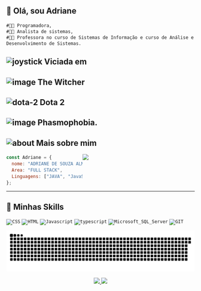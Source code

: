 
## 👋 Olá, sou Adriane
    #👩‍🏫 Programadora, 
    #👩‍💻 Analista de sistemas, 
    #👩‍🏫 Professora no curso de Sistemas de Informação e curso de Análise e Desenvolvimento de Sistemas.
## ![joystick](https://user-images.githubusercontent.com/126597972/225704466-98f12be1-67aa-4f0f-b27e-340f7aa85172.png) Viciada em 
   ## ![image](https://user-images.githubusercontent.com/126597972/225703491-ac5f39f0-193b-45ed-b27c-3c5012a89b8d.png) The Witcher
   ## ![dota-2](https://user-images.githubusercontent.com/126597972/225705049-516b9a85-62e2-4ee3-b893-417cb5e9226a.png) Dota 2
   ## ![image](https://user-images.githubusercontent.com/126597972/225704934-53881bc3-2241-4c6b-8d0c-5b4dfcc67023.png) Phasmophobia. 

## <img width="45" alt="about" src="https://raw.github.com/elizarov/elizarov/master/about.png"> Mais sobre mim

<img align="right" width="300" src="https://media.tenor.com/whgQwNlVvNkAAAAi/xero-code.gif"/>

```JavaScript
const Adriane = {
  nome: "ADRIANE DE SOUZA ALMEIDA",
  Area: "FULL STACK",
  Linguagens: ["JAVA", "JavaScript", "TYPESCRIPT"],
};
```

----

## 🚀 Minhas Skills

<code><img height="32" src="https://img.shields.io/badge/CSS3-1572B6?style=for-the-badge&logo=css3&logoColor=white" alt="CSS"/></code>
<code><img height="32" src="https://img.shields.io/badge/HTML5-E34F26?style=for-the-badge&logo=html5&logoColor=white" alt="HTML"/></code></code>
<code><img height="32" src="https://img.shields.io/badge/JavaScript-323330?style=for-the-badge&logo=javascript&logoColor=F7DF1E" alt="Javascript"/></code>
<code><img height="32" src="https://img.shields.io/badge/TypeScript-007ACC?style=for-the-badge&logo=typescript&logoColor=white" alt="typescript"/></code>
<code><img height="32" src="https://img.shields.io/badge/Microsoft_SQL_Server-CC2927?style=for-the-badge&logo=microsoft-sql-server&logoColor=white" alt="Microsoft_SQL_Server"/></code>
<code><img height="32" src="https://img.shields.io/badge/GIT-E44C30?style=for-the-badge&logo=git&logoColor=white" alt="GIT"/></code>

![Snake animation](https://github.com/adriane-desenvolvimento/adriane-desenvolvimento/blob/output/github-contribution-grid-snake.svg)

<center><div>
<a href="https://github.com/adriane-desenvolvimento">
<img height="150em" src="https://github-readme-stats.vercel.app/api/top-langs/?username=adriane-desenvolvimento&layout=compact&langs_count=7&theme=dracula">
<img height="150em" src="https://github-readme-stats.vercel.app/api?username=adriane-desenvolvimento&show_icons=true&theme=dracula&include_all_commits=true&count_private=true">
 </div></center>
